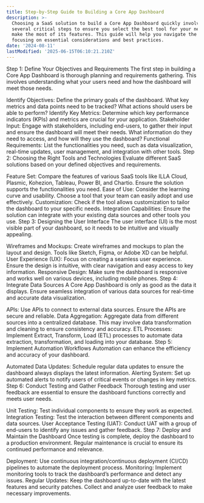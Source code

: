 ```yaml
---
title: Step-by-Step Guide to Building a Core App Dashboard
description: >-
  Choosing a SaaS solution to build a Core App Dashboard quickly involves
  several critical steps to ensure you select the best tool for your needs and
  make the most of its features. This guide will help you navigate the process,
  focusing on essential considerations and best practices.
date: '2024-08-11'
lastModified: '2025-06-15T06:10:21.210Z'
---
```

Step 1: Define Your Objectives and Requirements
The first step in building a Core App Dashboard is thorough planning and requirements gathering. This involves understanding what your users need and how the dashboard will meet those needs.

Identify Objectives: Define the primary goals of the dashboard. What key metrics and data points need to be tracked? What actions should users be able to perform?
Identify Key Metrics: Determine which key performance indicators (KPIs) and metrics are crucial for your application.
Stakeholder Input: Engage with stakeholders, including end-users, to gather their input and ensure the dashboard will meet their needs. What information do they need to access, and how will they use the dashboard?
Functional Requirements: List the functionalities you need, such as data visualization, real-time updates, user management, and integration with other tools.
Step 2: Choosing the Right Tools and Technologies
Evaluate different SaaS solutions based on your defined objectives and requirements.

Feature Set: Compare the features of various SaaS tools like ILLA Cloud, Plasmic, Kohezion, Tableau, Power BI, and Chartio. Ensure the solution supports the functionalities you need.
Ease of Use: Consider the learning curve and usability. Choose a tool that your team can easily adopt and use effectively.
Customization: Check if the tool allows customization to tailor the dashboard to your specific needs.
Integration Capabilities: Ensure the solution can integrate with your existing data sources and other tools you use.
Step 3: Designing the User Interface
The user interface (UI) is the most visible part of your dashboard, so it needs to be intuitive and visually appealing.

Wireframes and Mockups: Create wireframes and mockups to plan the layout and design. Tools like Sketch, Figma, or Adobe XD can be helpful.
User Experience (UX): Focus on creating a seamless user experience. Ensure the design is intuitive, with clear navigation and easy access to key information.
Responsive Design: Make sure the dashboard is responsive and works well on various devices, including mobile phones.
Step 4: Integrate Data Sources
A Core App Dashboard is only as good as the data it displays. Ensure seamless integration of various data sources for real-time and accurate data visualization.

APIs: Use APIs to connect to external data sources. Ensure the APIs are secure and reliable.
Data Aggregation: Aggregate data from different sources into a centralized database. This may involve data transformation and cleaning to ensure consistency and accuracy.
ETL Processes: Implement Extract, Transform, Load (ETL) processes to automate data extraction, transformation, and loading into your database.
Step 5: Implement Automation Workflows
Automation can enhance the efficiency and accuracy of your dashboard.

Automated Data Updates: Schedule regular data updates to ensure the dashboard always displays the latest information.
Alerting System: Set up automated alerts to notify users of critical events or changes in key metrics.
Step 6: Conduct Testing and Gather Feedback
Thorough testing and user feedback are essential to ensure the dashboard functions correctly and meets user needs.

Unit Testing: Test individual components to ensure they work as expected.
Integration Testing: Test the interaction between different components and data sources.
User Acceptance Testing (UAT): Conduct UAT with a group of end-users to identify any issues and gather feedback.
Step 7: Deploy and Maintain the Dashboard
Once testing is complete, deploy the dashboard to a production environment. Regular maintenance is crucial to ensure its continued performance and relevance.

Deployment: Use continuous integration/continuous deployment (CI/CD) pipelines to automate the deployment process.
Monitoring: Implement monitoring tools to track the dashboard’s performance and detect any issues.
Regular Updates: Keep the dashboard up-to-date with the latest features and security patches. Collect and analyze user feedback to make necessary improvements.
